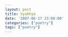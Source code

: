 ```yaml
---
layout: post
title: Vyakhya
date: '2007-06-17 23:08:00'
categories: ["poetry"]
tags: ["poetry"]
---
```


<p><a onblur="try {parent.deselectBloggerImageGracefully();} catch(e) {}" href="http://bp3.blogger.com/_cWdd7TsTIWo/RnW_FOoIliI/AAAAAAAAABE/J5demoUZMuM/s1600-h/vyakhya.JPG"><img style="display:block; margin:0px auto 10px; text-align:center;cursor:pointer; cursor:hand;" src="http://bp3.blogger.com/_cWdd7TsTIWo/RnW_FOoIliI/AAAAAAAAABE/J5demoUZMuM/s320/vyakhya.JPG" border="0" alt="" id="BLOGGER_PHOTO_ID_5077174251476784674"/></a></p><div class="blogger-post-footer"><img width="1" height="1" src="https://blogger.googleusercontent.com/tracker/5416117946427095362-6429575251099282833?l=soranthou.blogspot.com" alt=""/></div>
